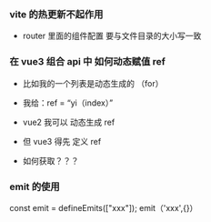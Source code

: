 <!--
 * @Author: SunBOY
 * @Date: 2022-10-29 16:12:16
 * @LastEditors: SunBOY
 * @LastEditTime: 2022-10-29 20:29:34
 * @FilePath: \问题.md
 * @Description: 这里是项目中遇到的一些 奇奇怪怪的问题
 * Copyright 2022 OBKoro1, All Rights Reserved.
 * 2022-10-29 16:12:16
-->

### vite 的热更新不起作用

- router 里面的组件配置 要与文件目录的大小写一致

### 在 vue3 组合 api 中 如何动态赋值 ref

- 比如我的一个列表是动态生成的 （for）
- 我给：ref = “yi（index）”

- vue2 我可以 动态生成 ref
- 但 vue3 得先 定义 ref
- 如何获取？？？

### emit 的使用

const emit = defineEmits(["xxx"]);
emit（'xxx',{}）
